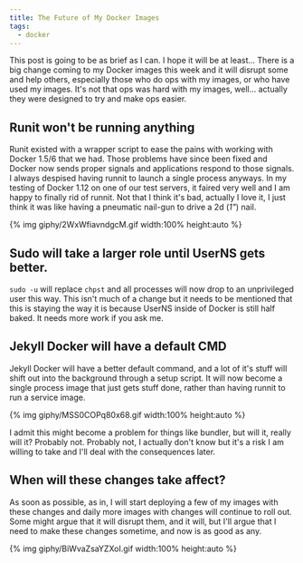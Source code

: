 ```yaml
---
title: The Future of My Docker Images
tags:
  - docker
---
```


This post is going to be as brief as I can.  I hope it will be at least...
There is a big change coming to my Docker images this week and it will disrupt
some and help others, especially those who do ops with my images, or who
have used my images.  It's not that ops was hard with my images, well...
actually they were designed to try and make ops easier.

## Runit won't be running anything

Runit existed with a wrapper script to ease the pains with working with
Docker 1.5/6 that we had.  Those problems have since been fixed and Docker
now sends proper signals and applications respond to those signals. I
always despised having runnit to launch a single process anyways. In my
testing of Docker 1.12 on one of our test servers, it faired very well and I
am happy to finally rid of runnit.  Not that I think it's bad, actually I
love it, I just think it was like having a pneumatic nail-gun to drive a
2d (*1"*) nail.

{% img giphy/2WxWfiavndgcM.gif
  width:100% height:auto
%}

## Sudo will take a larger role until UserNS gets better.

`sudo -u` will replace `chpst` and all processes will now drop to an
unprivileged user this way.  This isn't much of a change but it needs to be
mentioned that this is staying the way it is because UserNS inside of
Docker is still half baked. It needs more work if you ask me.

## Jekyll Docker will have a default CMD

Jekyll Docker will have a better default command, and a lot of it's stuff
will shift out into the background through a setup script.  It will now become
a single process image that just gets stuff done, rather than having runnit
to run a service image.

{% img giphy/MSS0COPq80x68.gif
  width:100% height:auto
%}

I admit this might become a problem for things like bundler, but will it,
really will it? Probably not. Probably not, I actually don't know but it's a
risk I am willing to take and I'll deal with the consequences later.

## When will these changes take affect?

As soon as possible, as in, I will start deploying a few of my images with
these changes and daily more images with changes will continue to roll out.
Some might argue that it will disrupt them, and it will, but I'll argue that
I need to make these changes sometime, and now is as good as any.

{% img giphy/BiWvaZsaYZXoI.gif
  width:100% height:auto
%}
